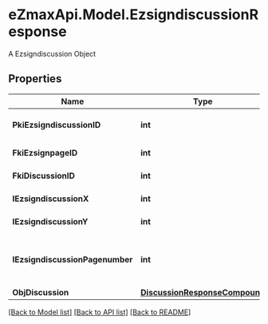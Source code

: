 # eZmaxApi.Model.EzsigndiscussionResponse
A Ezsigndiscussion Object

## Properties

Name | Type | Description | Notes
------------ | ------------- | ------------- | -------------
**PkiEzsigndiscussionID** | **int** | The unique ID of the Ezsigndiscussion | 
**FkiEzsignpageID** | **int** | The unique ID of the Ezsignpage | 
**FkiDiscussionID** | **int** | The unique ID of the Discussion | 
**IEzsigndiscussionX** | **int** | The x of the Ezsigndiscussion | 
**IEzsigndiscussionY** | **int** | The y of the Ezsigndiscussion | 
**IEzsigndiscussionPagenumber** | **int** | The page number in the Ezsigndocument for the Ezsigndiscussion | 
**ObjDiscussion** | [**DiscussionResponseCompound**](DiscussionResponseCompound.md) |  | 

[[Back to Model list]](../README.md#documentation-for-models) [[Back to API list]](../README.md#documentation-for-api-endpoints) [[Back to README]](../README.md)

